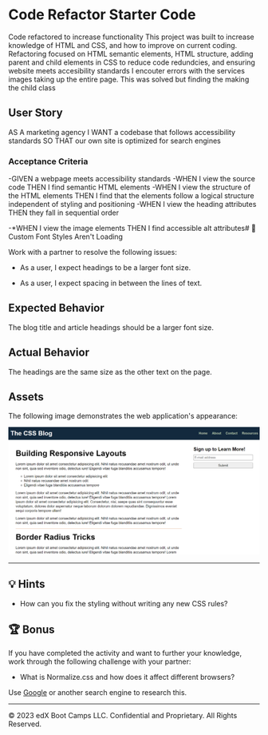 # Code Refactor Starter Code
Code refactored to increase functionality
This project was built to increase knowledge of HTML and CSS, and how to improve on current coding.
Refactoring focused on HTML semantic elements, HTML structure, adding parent and child elements in CSS to reduce code redundcies, and ensuring website meets accesibility standards
I encouter errors with the services images taking up the entire page. This was solved but finding the making the child class 
## User Story 
AS A marketing agency
I WANT a codebase that follows accessibility standards
SO THAT our own site is optimized for search engines


### Acceptance Criteria
-GIVEN a webpage meets accessibility standards
-WHEN I view the source code
THEN I find semantic HTML elements
-WHEN I view the structure of the HTML elements
THEN I find that the elements follow a logical structure independent of styling and positioning
-WHEN I view the heading attributes
THEN they fall in sequential order





-*WHEN I view the image elements
THEN I find accessible alt attributes# 🐛 Custom Font Styles Aren't Loading

Work with a partner to resolve the following issues:

* As a user, I expect headings to be a larger font size.

* As a user, I expect spacing in between the lines of text.

## Expected Behavior

The blog title and article headings should be a larger font size.

## Actual Behavior

The headings are the same size as the other text on the page.

## Assets

The following image demonstrates the web application's appearance:

![The blog layout has larger-sized headers and spacing in between the lines of text.](./Images/01-correct-styles.png)

---

## 💡 Hints

* How can you fix the styling without writing any new CSS rules?

## 🏆 Bonus

If you have completed the activity and want to further your knowledge, work through the following challenge with your partner:

* What is Normalize.css and how does it affect different browsers?

Use [Google](https://www.google.com) or another search engine to research this.

---
© 2023 edX Boot Camps LLC. Confidential and Proprietary. All Rights Reserved.
